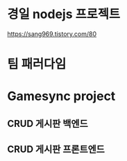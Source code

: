 # 경일 nodejs 프로젝트
https://sang969.tistory.com/80
# 팀 패러다임

# Gamesync project

## CRUD 게시판 백엔드

## CRUD 게시판 프론트엔드
